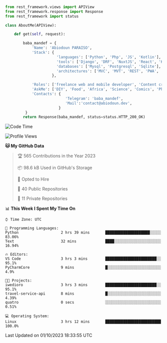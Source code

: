 ###
```python
from rest_framework.views import APIView
from rest_framework.response import Response
from rest_framework import status

class AboutMe(APIView):

    def get(self, request):

        baba_mandef = {
            'Name': 'Abiodoun PARAISO',
            'Stack': {
                       'languages': ['Python', 'Php', 'JS', 'Kotlin'],
                       'tools': ['Django', 'DRF', 'NuxtJS', 'React', 'Kotlin', 'Electron'],
                       'databases': ['Mysql', 'Postgresql', 'Sqlite'],
                       'architectures': ['MVC', 'MVT', 'REST', 'PWA', 'SPA', 'MicroServices']
                     },

            'Roles': ['freelance web and mobile developer', 'Content creator', 'Teacher', 'Mentor'],
            'AskMe': ['DIY', 'Food', 'Africa', 'Science', 'Comics', 'Photography', 'Tech', 'Programming'],
            'Contacts': {
                           'Telegram': 'baba_mandef',
                           'Mail':'contact@abiodoun.dev',
                        }
         }
        return Response(baba_mandef, status=status.HTTP_200_OK)

```                    

<!--START_SECTION:waka-->
![Code Time](http://img.shields.io/badge/Code%20Time-780%20hrs%2010%20mins-blue)

![Profile Views](http://img.shields.io/badge/Profile%20Views-0-blue)

**🐱 My GitHub Data** 

> 🏆 565 Contributions in the Year 2023
 > 
> 📦 98.6 kB Used in GitHub's Storage 
 > 
> 💼 Opted to Hire
 > 
> 📜 40 Public Repositories 
 > 
> 🔑 11 Private Repositories  
 > 
📊 **This Week I Spent My Time On** 

```text
⌚︎ Time Zone: UTC

💬 Programming Languages: 
Python                   2 hrs 39 mins       ████████████████████░░░░░   83.06% 
Text                     32 mins             ████░░░░░░░░░░░░░░░░░░░░░   16.94%

🔥 Editors: 
VS Code                  3 hrs 3 mins        ███████████████████████░░   95.1% 
PyCharmCore              9 mins              █░░░░░░░░░░░░░░░░░░░░░░░░   4.9%

🐱‍💻 Projects: 
iwedioro                 3 hrs 3 mins        ███████████████████████░░   95.1% 
travel-service-api       8 mins              █░░░░░░░░░░░░░░░░░░░░░░░░   4.39% 
quatro                   0 secs              ░░░░░░░░░░░░░░░░░░░░░░░░░   0.51%

💻 Operating System: 
Linux                    3 hrs 12 mins       █████████████████████████   100.0%

```


 Last Updated on 01/10/2023 18:33:55 UTC
<!--END_SECTION:waka-->
